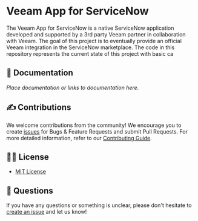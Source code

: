 # Veeam App for ServiceNow
The Veeam App for ServiceNow is a native ServiceNow application developed and supported by a 3rd party Veeam partner in collaboration with Veeam.  The goal of this project is to eventually provide an official Veeam integration in the ServiceNow marketplace.  The code in this repository represents the current state of this project with basic ca


## 📗 Documentation

_Place documentation or links to documentation here._

## ✍ Contributions

We welcome contributions from the community! We encourage you to create [issues](https://github.com/VeeamHub/{repo-name}/issues/new/choose) for Bugs & Feature Requests and submit Pull Requests. For more detailed information, refer to our [Contributing Guide](CONTRIBUTING.md).

## 🤝🏾 License

* [MIT License](LICENSE)

## 🤔 Questions

If you have any questions or something is unclear, please don't hesitate to [create an issue](https://github.com/VeeamHub/{repo-name}/issues/new/choose) and let us know!

